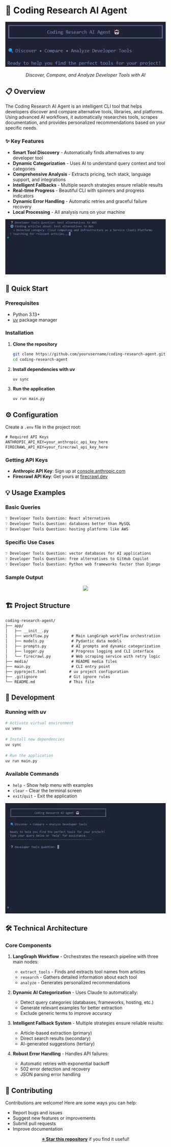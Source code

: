 # 🤖 Coding Research AI Agent

<div align="center">

<p align="center">
  <img src=https://github.com/NoYume/coding-research-agent/blob/1ca2f8dc1cbded9bfaf859d26ee072bdde2a529a/media/banner.png />
</p>

*Discover, Compare, and Analyze Developer Tools with AI*

</div>

## 📋 Overview

The Coding Research AI Agent is an intelligent CLI tool that helps developers discover and compare alternative tools, libraries, and platforms. Using advanced AI workflows, it automatically researches tools, scrapes documentation, and provides personalized recommendations based on your specific needs.

### ✨ Key Features

- **Smart Tool Discovery** - Automatically finds alternatives to any developer tool
- **Dynamic Categorization** - Uses AI to understand query context and tool categories
- **Comprehensive Analysis** - Extracts pricing, tech stack, language support, and integrations
- **Intelligent Fallbacks** - Multiple search strategies ensure reliable results
- **Real-time Progress** - Beautiful CLI with spinners and progress indicators
- **Dynamic Error Handling** - Automatic retries and graceful failure recovery
- **Local Processing** - All analysis runs on your machine

<p align="center">
  <img src=https://github.com/NoYume/coding-research-agent/blob/748c7db4302ba0310e5a4d25ec9abd70794a4692/media/loading_messages.gif />
</p>

## 🚀 Quick Start

### Prerequisites

- Python 3.13+
- [uv](https://github.com/astral-sh/uv) package manager

### Installation

1. **Clone the repository**
   ```bash
   git clone https://github.com/yourusername/coding-research-agent.git
   cd coding-research-agent
   ```

2. **Install dependencies with uv**
   ```bash
   uv sync
   ```

3. **Run the application**
   ```bash
   uv run main.py
   ```

## ⚙️ Configuration

Create a `.env` file in the project root:

```env
# Required API Keys
ANTHROPIC_API_KEY=your_anthropic_api_key_here
FIRECRAWL_API_KEY=your_firecrawl_api_key_here
```

### Getting API Keys

- **Anthropic API Key**: Sign up at [console.anthropic.com](https://console.anthropic.com/)
- **Firecrawl API Key**: Get yours at [firecrawl.dev](https://firecrawl.dev/)

## 💡 Usage Examples

### Basic Queries
```bash
❔ Developer Tools Question: React alternatives
❔ Developer Tools Question: databases better than MySQL
❔ Developer Tools Question: hosting platforms like AWS
```

### Specific Use Cases
```bash
❔ Developer Tools Question: vector databases for AI applications
❔ Developer Tools Question: free alternatives to GitHub Copilot
❔ Developer Tools Question: Python web frameworks faster than Django
```

### Sample Output

<p align="center">
  <img src=https://github.com/NoYume/coding-research-agent/blob/748c7db4302ba0310e5a4d25ec9abd70794a4692/media/output_example.gif />
</p>

## 🏗️ Project Structure

```
coding-research-agent/
├── app/
│   ├── __init__.py
│   ├── workflow.py          # Main LangGraph workflow orchestration
│   ├── models.py            # Pydantic data models
│   ├── prompts.py           # AI prompts and dynamic categorization
│   ├── logger.py            # Progress logging and CLI interface
│   └── firecrawl.py         # Web scraping service with retry logic
├── media/                   # README media files
├── main.py                  # CLI entry point
├── pyproject.toml          # uv project configuration
├── .gitignore              # Git ignore rules
└── README.md               # This file
```

## 🔧 Development

### Running with uv

```bash
# Activate virtual environment
uv venv

# Install new dependencies
uv sync

# Run the application
uv run main.py

```

### Available Commands

- `help` - Show help menu with examples
- `clear` - Clear the terminal screen
- `exit`/`quit` - Exit the application

<p align="center">
  <img src=https://github.com/NoYume/coding-research-agent/blob/c36edc252299d62144f0291b4b43e5fb9e228f3c/media/command_example.gif />
</p>

## 🛠️ Technical Architecture

### Core Components

1. **LangGraph Workflow** - Orchestrates the research pipeline with three main nodes:
   - `extract_tools` - Finds and extracts tool names from articles
   - `research` - Gathers detailed information about each tool
   - `analyze` - Generates personalized recommendations

2. **Dynamic AI Categorization** - Uses Claude to automatically:
   - Detect query categories (databases, frameworks, hosting, etc.)
   - Generate relevant examples for better extraction
   - Exclude generic terms to improve accuracy

3. **Intelligent Fallback System** - Multiple strategies ensure reliable results:
   - Article-based extraction (primary)
   - Direct search results (secondary)
   - AI-generated suggestions (tertiary)

4. **Robust Error Handling** - Handles API failures:
   - Automatic retries with exponential backoff
   - 502 error detection and recovery
   - JSON parsing error handling

## 🤝 Contributing

Contributions are welcome! Here are some ways you can help:

- Report bugs and issues
- Suggest new features or improvements
- Submit pull requests
- Improve documentation


<div align="center">

**[⭐ Star this repository](https://github.com/yourusername/coding-research-agent)** if you find it useful!


</div>
